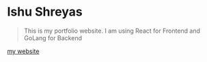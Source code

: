 # Ishu Shreyas

> This is my portfolio website.
> I am using React for Frontend and GoLang for Backend 

[my website](https://ishushreyas.vercel.app/)